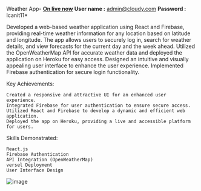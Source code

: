 Weather App- <b><a href="https://cloudy-beta.vercel.app/">On live now</a></b>
<b>User name :</b> admin@cloudy.com
<b>Password :</b> Icanit11*

Developed a web-based weather application using React and Firebase, providing real-time weather information for any location based on latitude and longitude. The app allows users to securely log in, search for weather details, and view forecasts for the current day and the week ahead. Utilized the OpenWeatherMap API for accurate weather data and deployed the application on Heroku for easy access. Designed an intuitive and visually appealing user interface to enhance the user experience. Implemented Firebase authentication for secure login functionality.

Key Achievements:

    Created a responsive and attractive UI for an enhanced user experience.
    Integrated Firebase for user authentication to ensure secure access.
    Utilized React and Firebase to develop a dynamic and efficient web application.
    Deployed the app on Heroku, providing a live and accessible platform for users.

Skills Demonstrated:

    React.js
    Firebase Authentication
    API Integration (OpenWeatherMap)
    versel Deployment
    User Interface Design

![image](https://github.com/sashika20643/cloudy/assets/73024901/1a077c3c-bd54-46f5-a7c7-35f0a631c200)
